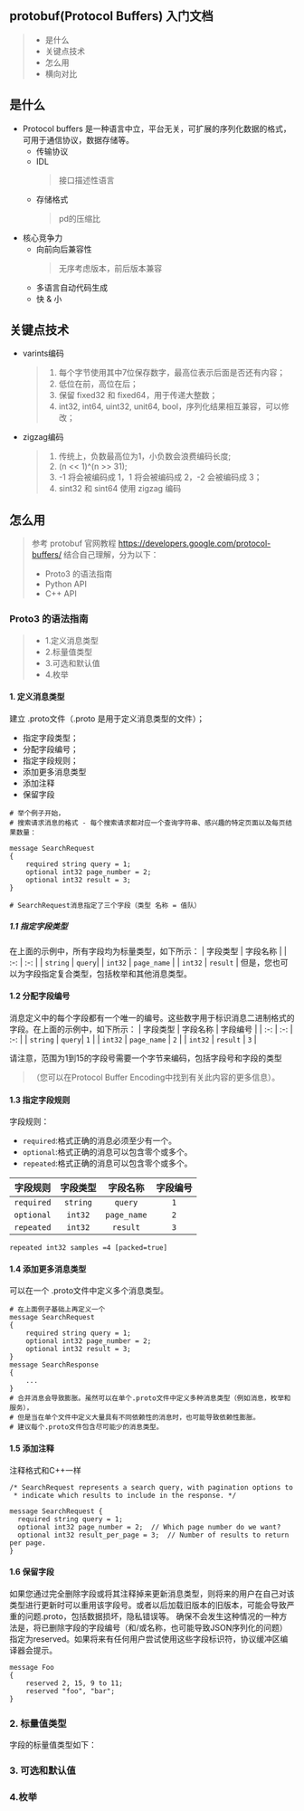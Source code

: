 ## protobuf(Protocol Buffers) 入门文档
> * 是什么
> * 关键点技术
> * 怎么用
> * 横向对比

## 是什么
* Protocol buffers 是一种语言中立，平台无关，可扩展的序列化数据的格式，可用于通信协议，数据存储等。
  * 传输协议
  * IDL
    > 接口描述性语言
  * 存储格式
    > pd的压缩比
* 核心竞争力
  * 向前向后兼容性
    > 无序考虑版本，前后版本兼容
  * 多语言自动代码生成
  * 快 & 小

## 关键点技术
* varints编码
    >1. 每个字节使用其中7位保存数字，最高位表示后面是否还有内容；
    >2. 低位在前，高位在后；
    >3. 保留 fixed32 和 fixed64，用于传递大整数；
    >4. int32, int64, uint32, unit64, bool，序列化结果相互兼容，可以修改；
* zigzag编码
    >1. 传统上，负数最高位为1，小负数会浪费编码长度;
    >2. (n << 1)^(n >> 31);
    >3. -1 将会被编码成 1，1 将会被编码成 2，-2 会被编码成 3；
    >4. sint32 和 sint64 使用 zigzag 编码

## 怎么用
> 参考 protobuf 官网教程 https://developers.google.com/protocol-buffers/ 结合自己理解，分为以下：
> * Proto3 的语法指南
> * Python API
> * C++ API

### Proto3 的语法指南
> * 1.定义消息类型
> * 2.标量值类型
> * 3.可选和默认值
> * 4.枚举
#### 1. 定义消息类型
建立 .proto文件（.proto 是用于定义消息类型的文件）；
* 指定字段类型；
* 分配字段编号；
* 指定字段规则；
* 添加更多消息类型
* 添加注释
* 保留字段
 
```
# 举个例子开始，
# 搜索请求消息的格式 - 每个搜索请求都对应一个查询字符串、感兴趣的特定页面以及每页结果数量：

message SearchRequest
{
    required string query = 1;
    optional int32 page_number = 2;
    optional int32 result = 3;
}

# SearchRequest消息指定了三个字段（类型 名称 = 值队） 
 ```

 ##### 1.1 指定字段类型
 在上面的示例中，所有字段均为标量类型，如下所示：
 | 字段类型 | 字段名称 |
 | :-: | :-: |
 | `string` | `query`|
 | `int32` | `page_name` |
 | `int32` | `result` |
 但是，您也可以为字段指定复合类型，包括枚举和其他消息类型。

 #### 1.2 分配字段编号
 消息定义中的每个字段都有一个唯一的编号。这些数字用于标识消息二进制格式的字段。在上面的示例中，如下所示：
  | 字段类型 | 字段名称 | 字段编号 |
 | :-: | :-: | :-: |
 | `string` | `query`| `1` |
 | `int32` | `page_name` | `2` |
 | `int32` | `result` | `3` |
 
 请注意，范围为1到15的字段号需要一个字节来编码，包括字段号和字段的类型
 >（您可以在Protocol Buffer Encoding中找到有关此内容的更多信息）。

 #### 1.3 指定字段规则
 字段规则：
 * `required`:格式正确的消息必须至少有一个。
 * `optional`:格式正确的消息可以包含零个或多个。
 * `repeated`:格式正确的消息可以包含零个或多个。
 
 | 字段规则 | 字段类型 | 字段名称 | 字段编号 |
 | :-: | :-: | :-: | :-: |
 | `required` | `string` | `query`| `1` |
 | `optional` | `int32` | `page_name` | `2` |
 | `repeated` | `int32` | `result` | `3` |

```
repeated int32 samples =4 [packed=true] 
 ```

#### 1.4 添加更多消息类型
可以在一个 .proto文件中定义多个消息类型。
```
# 在上面例子基础上再定义一个
message SearchRequest
{
    required string query = 1;
    optional int32 page_number = 2;
    optional int32 result = 3;
}
message SearchResponse
{
    ...
}
# 合并消息会导致膨胀。虽然可以在单个.proto文件中定义多种消息类型（例如消息，枚举和服务），
# 但是当在单个文件中定义大量具有不同依赖性的消息时，也可能导致依赖性膨胀。
# 建议每个.proto文件包含尽可能少的消息类型。
```
#### 1.5 添加注释
注释格式和C++一样
```
/* SearchRequest represents a search query, with pagination options to
 * indicate which results to include in the response. */

message SearchRequest {
  required string query = 1;
  optional int32 page_number = 2;  // Which page number do we want?
  optional int32 result_per_page = 3;  // Number of results to return per page.
}
```

#### 1.6 保留字段
如果您通过完全删除字段或将其注释掉来更新消息类型，则将来的用户在自己对该类型进行更新时可以重用该字段号。或者以后加载旧版本的旧版本，可能会导致严重的问题.proto，包括数据损坏，隐私错误等。
确保不会发生这种情况的一种方法是，将已删除字段的字段编号（和/或名称，也可能导致JSON序列化的问题）指定为reserved。如果将来有任何用户尝试使用这些字段标识符，协议缓冲区编译器会提示。
```
message Foo
{
    reserved 2, 15, 9 to 11;
    reserved "foo", "bar";
}
```

### 2. 标量值类型
字段的标量值类型如下：


### 3. 可选和默认值

### 4.枚举